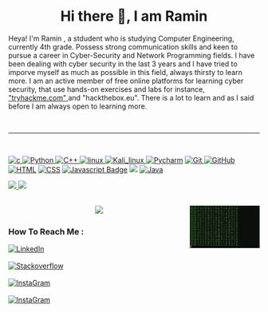 <h1 align="center">
  <b>Hi there 👋, I am Ramin</b>
</h1>

<dev>
  <p align="left">
    Heya! I'm Ramin , a stdudent who is
    studying Computer Engineering, currently 4th grade.
    Possess strong communication skills and keen to
    pursue a career in Cyber-Security and Network
    Programming fields. I have been dealing with cyber
    security in the last 3 years and I have tried to imporve
    myself as much as possible in this field, always thirsty to learn more.
    I am an active member of free online platforms for
    learning cyber security, that use hands-on exercises
    and labs for instance, <a href="https://tryhackme.com/p/xramx"> "tryhackme.com" </a>and
    "hackthebox.eu". There is a lot to learn
    and as I said before I am always open to learning
    more.
  </p>
</dev>
<br>
<hr>
<br>

<a href="https://www.cprogramming.com/" target="_blank"> <img src="https://img.shields.io/badge/C-00599C?style=for-the-badge&logo=c&logoColor=white" alt="c"/> </a>
<a href="https://www.python.org" target="_blank"> <img src="https://img.shields.io/badge/Python-FFD43B?style=for-the-badge&logo=python&logoColor=darkgreen" alt="Python"/> </a>
<a href="https://isocpp.org/std/the-standard" target="_blank"> <img src="https://img.shields.io/badge/C%2B%2B-00599C?style=for-the-badge&logo=c%2B%2B&logoColor=white" alt="C++"/> </a>
<a href="https://www.linux.org/" target="_blank"> <img src="https://img.shields.io/badge/Linux-FCC624?style=for-the-badge&logo=linux&logoColor=black" alt="linux"/> </a>
<a href="https://www.kali.org/" target="_blank"> <img src="https://img.shields.io/badge/Kali_Linux-557C94?style=for-the-badge&logo=kali-linux&logoColor=white" alt="Kali_linux"/> </a>
<a href="https://www.jetbrains.com/pycharm/" target="_blank"> <img src="https://img.shields.io/badge/PyCharm-000000.svg?&style=for-the-badge&logo=PyCharm&logoColor=white" alt="Pycharm"/></a>
<a href="https://git-scm.com/" target="_blank"> <img src="https://img.shields.io/badge/GIT-E44C30?style=for-the-badge&logo=git&logoColor=white" alt="Git"/> </a>
<a href="https://github.com/" target="_blank"> <img src="https://img.shields.io/badge/GitHub-100000?style=for-the-badge&logo=github&logoColor=white" alt="GitHub"/></a>
<a href="" target="_blank"><img src="https://img.shields.io/badge/-HTML-c58545?style=for-the-badge&logo=html5&logoColor=c58545&labelColor=282828" alt="HTML"></a>
<a href="" target="_blank"><img src="https://img.shields.io/badge/-CSS-d1a01f?style=for-the-badge&logo=css3&logoColor=d1a01f&labelColor=282828" alt="CSS"></a>
 [![Javascript Badge](https://img.shields.io/badge/-Javascript-F0DB4F?style=for-the-badge&labelColor=black&logo=javascript&logoColor=F0DB4F)](#)
<a herf=""><img src="https://img.shields.io/badge/MySQL-005C84?style=for-the-badge&logo=mysql&logoColor=white"/></a>
<a href="https://www.java.com" target="_blank"> <img src="https://img.shields.io/badge/Java-ED8B00?style=for-the-badge&logo=java&logoColor=white" alt="Java"/> </a>


<p align="left">
  <a href="https://google.com">
  <img width="49.5%" src="https://github-readme-stats.vercel.app/api?username=ramixix&show_icons=true&theme=gotham&hide_border=true" />
  <img width="49.5%" src="https://github-readme-streak-stats.herokuapp.com/?user=ramixix&theme=gotham&hide_border=true" />
  </a>
</p>
<br/>

<img align="right" alt="GIF" width="140px" src="./start.gif" />
<div align="center">
  <a href="https://open.spotify.com/artist/14r9dR01KeBLFfylVSKCZQ">
    <img src="https://readme-spotify-tingz.vercel.app/api/now-playing">
  </a>
</div>
<!-- 
<div align="center">
  <a href="https://open.spotify.com/user/6s6pbtefezpookh8gwnkko15v">
    <img src="https://spotify-readme-theta-virid.vercel.app/api?scan=true&theme=dark" width="240px">
  </a>
</div> -->

### How To Reach Me :

[<img align="top" alt="LinkedIn" src="https://img.shields.io/badge/LinkedIn-0077B5?style=for-the-badge&logo=linkedin&logoColor=white" />](http://www.linkedin.com/in/ramin-halimi)
<br><br>
[<img align="top" alt="Stackoverflow" src="https://img.shields.io/badge/Stack_Overflow-FE7A16?style=for-the-badge&logo=stack-overflow&logoColor=white" />](https://stackoverflow.com/story/ramixix)
<br><br>
[<img align="top" alt="InstaGram" src="https://img.shields.io/badge/Instagram-E4405F?style=for-the-badge&logo=instagram&logoColor=white" />](https://www.instagram.com/whoami/)
<br><br>
[<img align="top" alt="InstaGram" src="https://img.shields.io/badge/Email-ramin.halimi@protonmail.com-green?style=for-the-badge" />]()
<br><br>

